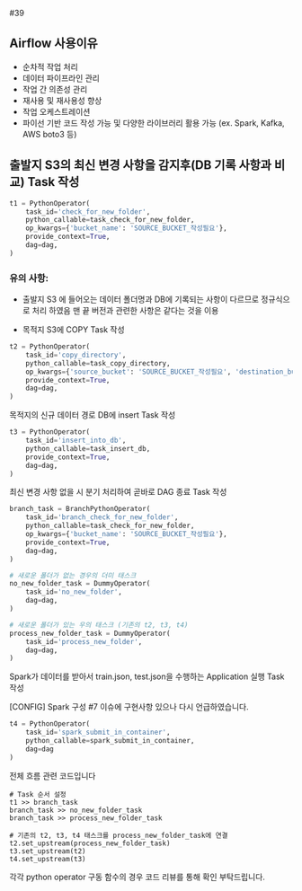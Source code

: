 #39   

## Airflow 사용이유

- 순차적 작업 처리 
- 데이터 파이프라인 관리 
- 작업 간 의존성 관리 
- 재사용 및 재사용성 향상 
- 작업 오케스트레이션
- 파이선 기반 코드 작성 가능 및 다양한 라이브러리 활용 가능 (ex. Spark, Kafka, AWS boto3 등) 




## 출발지 S3의 최신 변경 사항을 감지후(DB 기록 사항과 비교) Task 작성
```python
t1 = PythonOperator(
    task_id='check_for_new_folder',
    python_callable=task_check_for_new_folder,
    op_kwargs={'bucket_name': 'SOURCE_BUCKET_작성필요'},
    provide_context=True,
    dag=dag,
)
```
### 유의 사항: 
- 출발지 S3 에 들어오는 데이터 폴더명과 DB에 기록되는 사항이 다르므로 
정규식으로 처리 하였음 맨 끝 버전과 관련한 사항은 같다는 것을 이용 
 


- 목적지 S3에 COPY Task 작성
```python
t2 = PythonOperator(
    task_id='copy_directory',
    python_callable=task_copy_directory,
    op_kwargs={'source_bucket': 'SOURCE_BUCKET_작성필요', 'destination_bucket': 'DESTINATION_BUCKET_작성필요'},
    provide_context=True,
    dag=dag,
)
```
 목적지의 신규 데이터 경로 DB에 insert Task 작성
```python
t3 = PythonOperator(
    task_id='insert_into_db',
    python_callable=task_insert_db,
    provide_context=True,
    dag=dag,
)
```
 최신 변경 사항 없을 시 분기 처리하여 곧바로 DAG 종료 Task 작성
```python
branch_task = BranchPythonOperator(
    task_id='branch_check_for_new_folder',
    python_callable=task_check_for_new_folder,
    op_kwargs={'bucket_name': 'SOURCE_BUCKET_작성필요'},
    provide_context=True,
    dag=dag,
)

# 새로운 폴더가 없는 경우의 더미 태스크
no_new_folder_task = DummyOperator(
    task_id='no_new_folder',
    dag=dag,
)

# 새로운 폴더가 있는 우의 태스크 (기존의 t2, t3, t4)
process_new_folder_task = DummyOperator(
    task_id='process_new_folder',
    dag=dag,
)
```

 Spark가 데이터를 받아서 train.json, test.json을 수행하는 Application 실행 Task 작성

[CONFIG] Spark 구성  #7 이슈에 구현사항 있으나 다시 언급하였습니다.

```python
t4 = PythonOperator(
    task_id='spark_submit_in_container',
    python_callable=spark_submit_in_container,
    dag=dag 
)
```


전체 흐름 관련 코드입니다

```
# Task 순서 설정
t1 >> branch_task
branch_task >> no_new_folder_task
branch_task >> process_new_folder_task

# 기존의 t2, t3, t4 태스크를 process_new_folder_task에 연결
t2.set_upstream(process_new_folder_task)
t3.set_upstream(t2)
t4.set_upstream(t3)

```

각각 python operator 구동 함수의 경우 코드 리뷰를 통해 확인 부탁드립니다.
